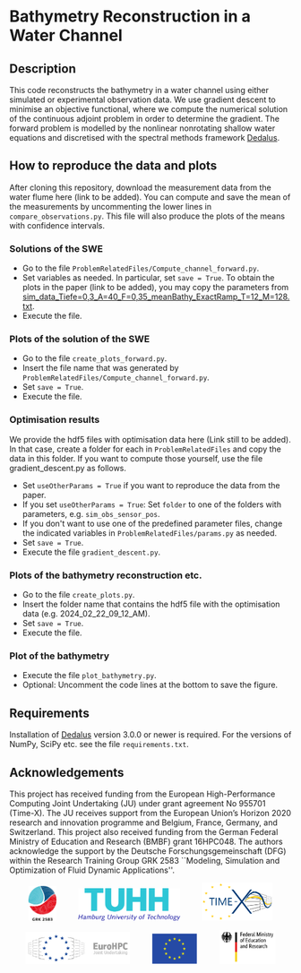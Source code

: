 # Bathymetry Reconstruction in a Water Channel

## Description
This code reconstructs the bathymetry in a water channel using either simulated or experimental observation data. We use gradient descent to minimise an objective functional, where we compute the numerical solution of the continuous adjoint problem in order to determine the gradient. The forward problem is modelled by the nonlinear nonrotating shallow water equations and discretised with the spectral methods framework [Dedalus](https://dedalus-project.org/).

## How to reproduce the data and plots
After cloning this repository, download the measurement data from the water flume here (link to be added). You can compute and save the mean of the measurements by uncommenting the lower lines in `compare_observations.py`. This file will also produce the plots of the means with confidence intervals.
### Solutions of the SWE
- Go to the file `ProblemRelatedFiles/Compute_channel_forward.py`.
- Set variables as needed. In particular, set `save = True`. To obtain the plots in the paper (link to be added), you may copy the parameters from [sim_data_Tiefe=0,3_A=40_F=0,35_meanBathy_ExactRamp_T=12_M=128.txt](./ProblemRelatedFiles/WaterchannelData/sim_data_Tiefe=0,3_A=40_F=0,35_meanBathy_ExactRamp_T=12_M=128.txt).
- Execute the file.
### Plots of the solution of the SWE
- Go to the file `create_plots_forward.py`.
- Insert the file name that was generated by `ProblemRelatedFiles/Compute_channel_forward.py`.
- Set `save = True`.
- Execute the file.
### Optimisation results
We provide the hdf5 files with optimisation data here (Link still to be added). In that case, create a folder for each in `ProblemRelatedFiles` and copy the data in this folder. If you want to compute those yourself, use the file gradient_descent.py as follows.
- Set `useOtherParams = True` if you want to reproduce the data from the paper.
- If you set `useOtherParams = True`: Set `folder` to one of the folders with parameters, e.g. `sim_obs_sensor_pos`.
- If you don't want to use one of the predefined parameter files, change the indicated variables in `ProblemRelatedFiles/params.py` as needed.
- Set `save = True`.
- Execute the file `gradient_descent.py`.
### Plots of the bathymetry reconstruction etc.
- Go to the file `create_plots.py`.
- Insert the folder name that contains the hdf5 file with the optimisation data (e.g. 2024_02_22_09_12_AM).
- Set `save = True`.
- Execute the file.
### Plot of the bathymetry
- Execute the file `plot_bathymetry.py`.
- Optional: Uncomment the code lines at the bottom to save the figure.

## Requirements
Installation of [Dedalus](https://dedalus-project.readthedocs.io/en/latest/pages/installation.html) version 3.0.0 or newer is required. For the versions of NumPy, SciPy etc. see the file `requirements.txt`.

## Acknowledgements
This project has received funding from the European High-Performance Computing Joint Undertaking (JU) under grant agreement No 955701 (Time-X). The JU receives support from the European Union’s Horizon 2020 research and innovation programme and Belgium, France, Germany, and Switzerland. This project also received funding from the German Federal Ministry of Education and Research (BMBF) grant 16HPC048.
The authors acknowledge the support by the Deutsche Forschungsgemeinschaft (DFG) within the Research Training Group GRK 2583 ``Modeling, Simulation and Optimization of Fluid Dynamic Applications''.
<p align="center">
  <img src="./images/Logo_GRK2583.png" width="10%"/> &nbsp;&nbsp;&nbsp;&nbsp;&nbsp;&nbsp;&nbsp;&nbsp;
  <img src="./images/tuhh-logo.png" width="36%"/> &nbsp;&nbsp;&nbsp;&nbsp;&nbsp;&nbsp;&nbsp;&nbsp;
  <img src="./images/LogoTime-X.png" width="25%"/>
</p>
<p align="center">
  <img src="./images/EuroHPC.jpg" width="37%"/> &nbsp;&nbsp;&nbsp;&nbsp;&nbsp;&nbsp;&nbsp;&nbsp;
  <img src="./images/logo_eu.png" width="16%" /> &nbsp;&nbsp;&nbsp;&nbsp;&nbsp;&nbsp;&nbsp;&nbsp;
  <img src="./images/BMBF_gefoerdert_2017_en.jpg" width="20%" />
</p>
